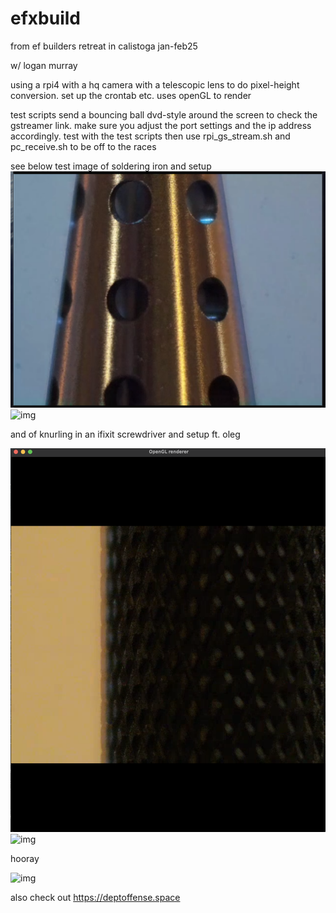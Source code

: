 # efxbuild
from ef builders retreat in calistoga jan-feb25

w/ logan murray

using a rpi4 with a hq camera with a telescopic lens to do pixel-height conversion. set up the crontab etc. uses openGL to render

test scripts send a bouncing ball dvd-style around the screen to check the gstreamer link. make sure you adjust the port settings and the ip address accordingly. test with the test scripts then use rpi_gs_stream.sh and pc_receive.sh to be off to the races

see below test image of soldering iron and setup
![img](solder.png)
![img](solder_setup.jpg)

and of knurling in an ifixit screwdriver and setup ft. oleg

![img](knurling.png)
![img](setup.jpg) 

hooray

![img](yay.jpg)

also check out https://deptoffense.space
